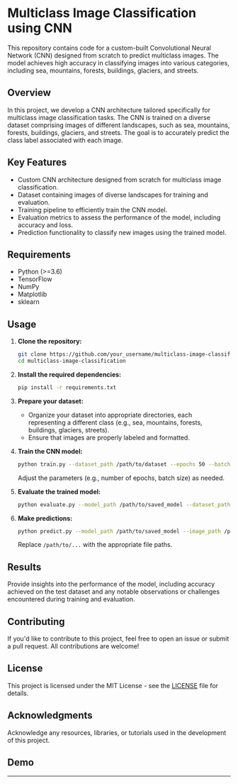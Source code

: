 # Multiclass Image Classification using CNN

This repository contains code for a custom-built Convolutional Neural Network (CNN) designed from scratch to predict multiclass images. The model achieves high accuracy in classifying images into various categories, including sea, mountains, forests, buildings, glaciers, and streets.

## Overview

In this project, we develop a CNN architecture tailored specifically for multiclass image classification tasks. The CNN is trained on a diverse dataset comprising images of different landscapes, such as sea, mountains, forests, buildings, glaciers, and streets. The goal is to accurately predict the class label associated with each image.

## Key Features

- Custom CNN architecture designed from scratch for multiclass image classification.
- Dataset containing images of diverse landscapes for training and evaluation.
- Training pipeline to efficiently train the CNN model.
- Evaluation metrics to assess the performance of the model, including accuracy and loss.
- Prediction functionality to classify new images using the trained model.

## Requirements

- Python (>=3.6)
- TensorFlow
- NumPy
- Matplotlib
- sklearn

## Usage

1. **Clone the repository:**

    ```bash
    git clone https://github.com/your_username/multiclass-image-classification.git
    cd multiclass-image-classification
    ```

2. **Install the required dependencies:**

    ```bash
    pip install -r requirements.txt
    ```

3. **Prepare your dataset:**

   - Organize your dataset into appropriate directories, each representing a different class (e.g., sea, mountains, forests, buildings, glaciers, streets).
   - Ensure that images are properly labeled and formatted.

4. **Train the CNN model:**

    ```bash
    python train.py --dataset_path /path/to/dataset --epochs 50 --batch_size 32
    ```

   Adjust the parameters (e.g., number of epochs, batch size) as needed.

5. **Evaluate the trained model:**

    ```bash
    python evaluate.py --model_path /path/to/saved_model --dataset_path /path/to/test_dataset
    ```

6. **Make predictions:**

    ```bash
    python predict.py --model_path /path/to/saved_model --image_path /path/to/image
    ```

   Replace `/path/to/...` with the appropriate file paths.

## Results

Provide insights into the performance of the model, including accuracy achieved on the test dataset and any notable observations or challenges encountered during training and evaluation.

## Contributing

If you'd like to contribute to this project, feel free to open an issue or submit a pull request. All contributions are welcome!

## License

This project is licensed under the MIT License - see the [LICENSE](LICENSE) file for details.

## Acknowledgments

Acknowledge any resources, libraries, or tutorials used in the development of this project.

## Demo

---
